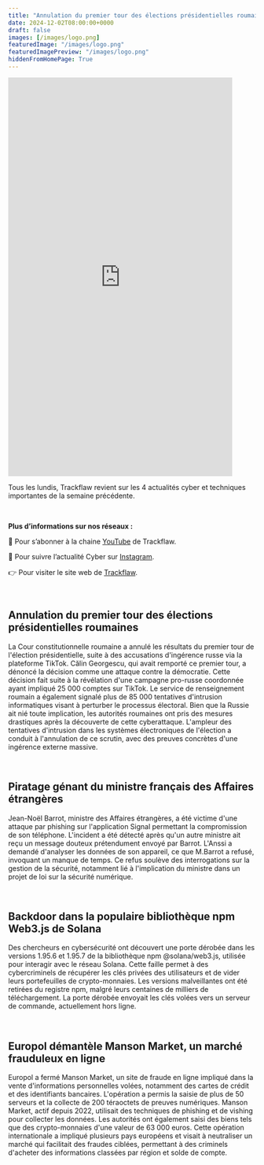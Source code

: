 ```yaml
---
title: "Annulation du premier tour des élections présidentielles roumaines - Les4ActusCyber : semaine du 02 décembre"
date: 2024-12-02T08:00:00+0000
draft: false
images: [/images/logo.png]
featuredImage: "/images/logo.png"
featuredImagePreview: "/images/logo.png"
hiddenFromHomePage: True
---
```

    
<div class="flex-container">
   <div class="flex-items">
   <iframe width="456" height="811" src="https://www.youtube.com/embed/None" 
   title="Annulation du premier tour des élections présidentielles roumaines - #Les4ActusCyber : semaine du 02 décembre" frameborder="0" allow="accelerometer; autoplay; clipboard-write; 
   encrypted-media; gyroscope; picture-in-picture; web-share" allowfullscreen></iframe>
   </div>

   <div class="flex-items">
      <p>Tous les lundis, Trackflaw revient sur les 4 actualités cyber et techniques importantes de la semaine précédente.</p>
      <br>
      <p><strong>Plus d’informations sur nos réseaux :</strong></p>
      <p>🔴 Pour s’abonner à la chaine <a href="https://www.youtube.com/@trackflaw" target="_blank" rel="noopener noreffer ">YouTube</a> de Trackflaw.</p>
      <p>📸 Pour suivre l’actualité Cyber sur <a href="https://www.instagram.com/trackflaw/" target="_blank" rel="noopener noreffer ">Instagram</a>.</p>
      <p>👉 Pour visiter le site web de <a href="https://trackflaw.com" target="_blank" rel="noopener noreffer ">Trackflaw</a>.</p>
   </div>
</div>

    
<br>

## Annulation du premier tour des élections présidentielles roumaines


La Cour constitutionnelle roumaine a annulé les résultats du premier tour de l'élection présidentielle, suite à des accusations d'ingérence russe via la plateforme TikTok. Călin Georgescu, qui avait remporté ce premier tour, a dénoncé la décision comme une attaque contre la démocratie. Cette décision fait suite à la révélation d'une campagne pro-russe coordonnée ayant impliqué 25 000 comptes sur TikTok. Le service de renseignement roumain a également signalé plus de 85 000 tentatives d'intrusion informatiques visant à perturber le processus électoral.
Bien que la Russie ait nié toute implication, les autorités roumaines ont pris des mesures drastiques après la découverte de cette cyberattaque. L'ampleur des tentatives d'intrusion dans les systèmes électroniques de l'élection a conduit à l'annulation de ce scrutin, avec des preuves concrètes d'une ingérence externe massive.


<br>

## Piratage génant du ministre français des Affaires étrangères


Jean-Noël Barrot, ministre des Affaires étrangères, a été victime d'une attaque par phishing sur l'application Signal permettant la compromission de son téléphone. L'incident a été détecté après qu'un autre ministre ait reçu un message douteux prétendument envoyé par Barrot. L'Anssi a demandé d'analyser les données de son appareil, ce que M.Barrot a refusé, invoquant un manque de temps. 
Ce refus soulève des interrogations sur la gestion de la sécurité, notamment lié à l'implication du ministre dans un projet de loi sur la sécurité numérique.


<br>

## Backdoor dans la populaire bibliothèque npm Web3.js de Solana


Des chercheurs en cybersécurité ont découvert une porte dérobée dans les versions 1.95.6 et 1.95.7 de la bibliothèque npm @solana/web3.js, utilisée pour interagir avec le réseau Solana. Cette faille permet à des cybercriminels de récupérer les clés privées des utilisateurs et de vider leurs portefeuilles de crypto-monnaies. Les versions malveillantes ont été retirées du registre npm, malgré leurs centaines de milliers de téléchargement. 
La porte dérobée envoyait les clés volées vers un serveur de commande, actuellement hors ligne.


<br>

## Europol démantèle Manson Market, un marché frauduleux en ligne


Europol a fermé Manson Market, un site de fraude en ligne impliqué dans la vente d'informations personnelles volées, notamment des cartes de crédit et des identifiants bancaires. L'opération a permis la saisie de plus de 50 serveurs et la collecte de 200 téraoctets de preuves numériques. Manson Market, actif depuis 2022, utilisait des techniques de phishing et de vishing pour collecter les données. Les autorités ont également saisi des biens tels que des crypto-monnaies d'une valeur de 63 000 euros.
Cette opération internationale a impliqué plusieurs pays européens et visait à neutraliser un marché qui facilitait des fraudes ciblées, permettant à des criminels d'acheter des informations classées par région et solde de compte.

